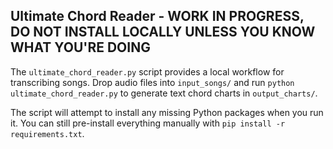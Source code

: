 ## Ultimate Chord Reader - WORK IN PROGRESS, DO NOT INSTALL LOCALLY UNLESS YOU KNOW WHAT YOU'RE DOING

The `ultimate_chord_reader.py` script provides a local workflow for transcribing songs. Drop audio files into `input_songs/` and run `python ultimate_chord_reader.py` to generate text chord charts in `output_charts/`.

The script will attempt to install any missing Python packages when you run it.
You can still pre-install everything manually with `pip install -r requirements.txt`.



